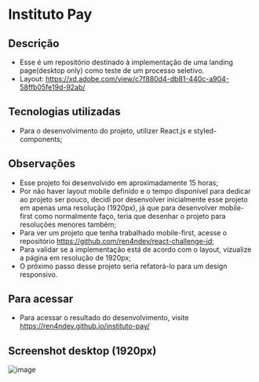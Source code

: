 # Instituto Pay

## Descrição

- Esse é um repositório destinado à implementação de uma landing page(desktop only) como teste de um processo seletivo.
- Layout: https://xd.adobe.com/view/c7f880d4-db81-440c-a904-58ffb05fe19d-92ab/

## Tecnologias utilizadas

- Para o desenvolvimento do projeto, utilizer React.js e styled-components;

## Observações

- Esse projeto foi desenvolvido em aproximadamente 15 horas;
- Por não haver layout mobile definido e o tempo disponível para dedicar ao projeto ser pouco, decidi por desenvolver inicialmente esse projeto em apenas uma resolução (1920px), já que para desenvolver mobile-first como normalmente faço, teria que desenhar o projeto para resoluções menores também;
- Para ver um projeto que tenha trabalhado mobile-first, acesse o repositório https://github.com/ren4ndev/react-challenge-jd;
- Para validar se a implementação está de acordo com o layout, vizualize a página em resolução de 1920px;
- O próximo passo desse projeto seria refatorá-lo para um design responsivo.

## Para acessar

- Para acessar o resultado do desenvolvimento, visite https://ren4ndev.github.io/instituto-pay/

## Screenshot desktop (1920px)
![image](./landing-page-desktop.png)